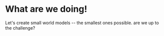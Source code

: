 # What are we doing!

Let's create small world models -- the smallest ones possible. are we up to the challenge?

